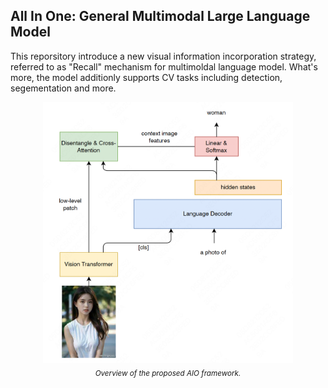 ## All In One: General Multimodal Large Language Model

This reporsitory introduce a new visual information incorporation strategy, referred to as "Recall" mechanism for multimoldal language model. What's more, the model additionly supports CV tasks including detection, segementation and more. 

<p align="center">
     <img src="figures/flow.png" alt="AIO framework" width = "400">
     <br/>
     <sub><em>
     Overview of the proposed AIO framework.
    </em></sub>
</p>

